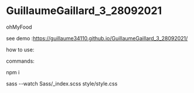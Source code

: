 # GuillaumeGaillard_3_28092021
ohMyFood

see demo :https://guillaume34110.github.io/GuillaumeGaillard_3_28092021/

how to use:

  commands: 
  
  npm i
  
  sass --watch Sass/_index.scss style/style.css
  
  
